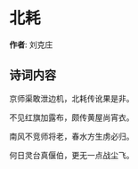 # 北耗

**作者**: 刘克庄

## 诗词内容

京师渠敢泄边机，北耗传讹果是非。

不见红旗加露布，颇传黄屋尚宵衣。

南风不竞师将老，春水方生虏必归。

何日灵台真偃伯，更无一点战尘飞。

